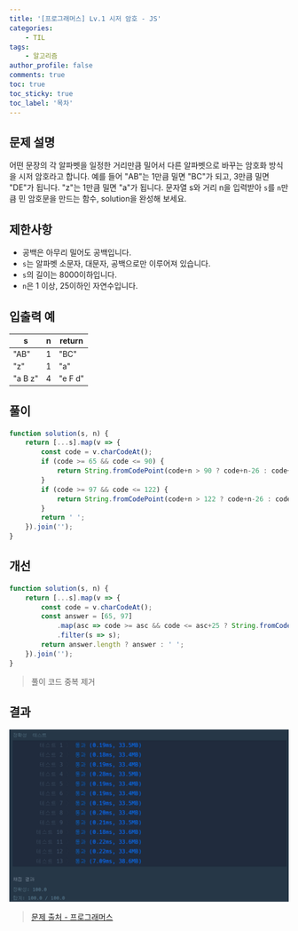 ```yaml
---
title: '[프로그래머스] Lv.1 시저 암호 - JS'
categories:
    - TIL
tags:
    - 알고리즘
author_profile: false
comments: true
toc: true
toc_sticky: true
toc_label: '목차'
---
```


## 문제 설명
어떤 문장의 각 알파벳을 일정한 거리만큼 밀어서 다른 알파벳으로 바꾸는 암호화 방식을 시저 암호라고 합니다. 예를 들어 "AB"는 1만큼 밀면 "BC"가 되고, 3만큼 밀면 "DE"가 됩니다. "z"는 1만큼 밀면 "a"가 됩니다. 문자열 s와 거리 n을 입력받아 `s`를 `n`만큼 민 암호문을 만드는 함수, solution을 완성해 보세요.

## 제한사항
* 공백은 아무리 밀어도 공백입니다.
* `s`는 알파벳 소문자, 대문자, 공백으로만 이루어져 있습니다.
* `s`의 길이는 8000이하입니다.
* `n`은 1 이상, 25이하인 자연수입니다.

## 입출력 예

| s       | n | return  |
|---------|---|---------|
| "AB"    | 1 | "BC"    |
| "z"     | 1 | "a"     |
| "a B z" | 4 | "e F d" |

## 풀이
```javascript
function solution(s, n) {
    return [...s].map(v => {
        const code = v.charCodeAt();
        if (code >= 65 && code <= 90) {
            return String.fromCodePoint(code+n > 90 ? code+n-26 : code+n)
        }
        if (code >= 97 && code <= 122) {
            return String.fromCodePoint(code+n > 122 ? code+n-26 : code+n)
        }
        return ' ';
    }).join('');
}
```

## 개선
```javascript
function solution(s, n) {
    return [...s].map(v => {
        const code = v.charCodeAt();
        const answer = [65, 97]
            .map(asc => code >= asc && code <= asc+25 ? String.fromCodePoint((code+n-asc) % 26 + asc) : null)
            .filter(s => s);
        return answer.length ? answer : ' ';
    }).join('');
}
```
> 풀이 코드 중복 제거

## 결과
![result](/assets/images/2023/08-31/algorithm-40-result.png)

>[문제 출처 - 프로그래머스](https://school.programmers.co.kr/learn/courses/30/lessons/12926)